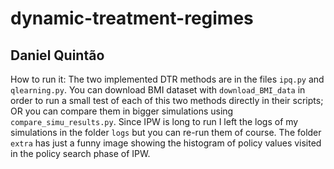 # dynamic-treatment-regimes

## Daniel Quintão

How to run it: The two implemented DTR methods are in the files ``ipq.py`` and ``qlearning.py``. 
You can download BMI dataset with ``download_BMI_data`` in order to run a small test of each of this
two methods directly in their scripts; OR you can compare them in bigger simulations using ``compare_simu_results.py``. 
Since IPW is long to run I left the logs of my simulations in the folder ``logs`` but you can re-run them of course.
The folder ``extra`` has just a funny image showing the histogram of policy values visited in the policy search phase of IPW.